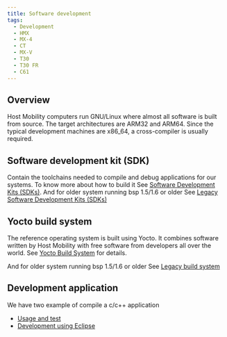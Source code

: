 ```yaml
---
title: Software development
tags:
  - Development
  - HMX
  - MX-4
  - CT
  - MX-V
  - T30
  - T30 FR
  - C61
---
```


## Overview

Host Mobility computers run GNU/Linux where almost all software is built from source. The target architectures are ARM32 and ARM64. Since the typical development machines are x86_64, a cross-compiler is usually required.

## Software development kit (SDK)

Contain the toolchains needed to compile and debug applications for our systems.
To know more about how to build it See [Software Development Kits (SDKs)](sdk/sdk.md). And for older system running bsp 1.5/1.6 or older See [Legacy Software Development Kits (SDKs)](sdk/sdk.md)


## Yocto build system

The reference operating system is built using Yocto. It combines software written by Host Mobility with free software from developers all over the world. See [Yocto Build System](yocto/yocto.md) for details.

And for older system running bsp 1.5/1.6 or older See [Legacy build system](legacy-build-system.md)

## Development application

We have two example of compile a c/c++ application
- [Usage and test](sdk/sdk.md#usage-and-test)
- [Development using Eclipse](eclipse.md)


